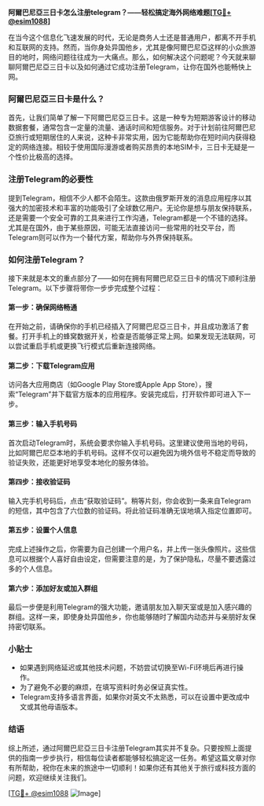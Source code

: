 **阿爾巴尼亞三日卡怎么注册telegram？——轻松搞定海外网络难题[[TG💪+ @esim1088](https://t.me/s/esim1088)]**

在当今这个信息化飞速发展的时代，无论是商务人士还是普通用户，都离不开手机和互联网的支持。然而，当你身处异国他乡，尤其是像阿爾巴尼亞这样的小众旅游目的地时，网络问题往往成为一大痛点。那么，如何解决这个问题呢？今天就来聊聊阿爾巴尼亞三日卡以及如何通过它成功注册Telegram，让你在国外也能畅快上网。

### 阿爾巴尼亞三日卡是什么？

首先，让我们简单了解一下阿爾巴尼亞三日卡。这是一种专为短期游客设计的移动数据套餐，通常包含一定量的流量、通话时间和短信服务。对于计划前往阿爾巴尼亞旅行或短期居住的人来说，这种卡非常实用，因为它能帮助你在短时间内获得稳定的网络连接。相较于使用国际漫游或者购买昂贵的本地SIM卡，三日卡无疑是一个性价比极高的选择。

### 注册Telegram的必要性

提到Telegram，相信不少人都不会陌生。这款由俄罗斯开发的消息应用程序以其强大的加密技术和丰富的功能吸引了全球数亿用户。无论你是想与朋友保持联系，还是需要一个安全可靠的工具来进行工作沟通，Telegram都是一个不错的选择。尤其是在国外，由于某些原因，可能无法直接访问一些常用的社交平台，而Telegram则可以作为一个替代方案，帮助你与外界保持联系。

### 如何注册Telegram？

接下来就是本文的重点部分了——如何在拥有阿爾巴尼亞三日卡的情况下顺利注册Telegram。以下步骤将带你一步步完成整个过程：

#### 第一步：确保网络畅通
在开始之前，请确保你的手机已经插入了阿爾巴尼亞三日卡，并且成功激活了套餐。打开手机上的蜂窝数据开关，检查是否能够正常上网。如果发现无法联网，可以尝试重启手机或更换飞行模式后重新连接网络。

#### 第二步：下载Telegram应用
访问各大应用商店（如Google Play Store或Apple App Store），搜索“Telegram”并下载官方版本的应用程序。安装完成后，打开软件即可进入下一步。

#### 第三步：输入手机号码
首次启动Telegram时，系统会要求你输入手机号码。这里建议使用当地的号码，比如阿爾巴尼亞本地的手机号码。这样不仅可以避免因为境外信号不稳定而导致的验证失败，还能更好地享受本地化的服务体验。

#### 第四步：接收验证码
输入完手机号码后，点击“获取验证码”。稍等片刻，你会收到一条来自Telegram的短信，其中包含了六位数的验证码。将此验证码准确无误地填入指定位置即可。

#### 第五步：设置个人信息
完成上述操作之后，你需要为自己创建一个用户名，并上传一张头像照片。这些信息可以根据个人喜好自由设定，但需要注意的是，为了保护隐私，尽量不要透露过多的个人信息。

#### 第六步：添加好友或加入群组
最后一步便是利用Telegram的强大功能，邀请朋友加入聊天室或是加入感兴趣的群组。这样一来，即使身处异国他乡，你也能够随时了解国内动态并与亲朋好友保持密切联系。

### 小贴士
- 如果遇到网络延迟或其他技术问题，不妨尝试切换至Wi-Fi环境后再进行操作。
- 为了避免不必要的麻烦，在填写资料时务必保证真实性。
- Telegram支持多语言界面，如果你对英文不太熟悉，可以在设置中更改成中文或其他母语版本。

### 结语

综上所述，通过阿爾巴尼亞三日卡注册Telegram其实并不复杂。只要按照上面提供的指南一步步执行，相信每位读者都能够轻松搞定这一任务。希望这篇文章对你有所帮助，祝你在未来的旅途中一切顺利！如果你还有其他关于旅行或科技方面的问题，欢迎继续关注我们。

[[TG💪+ @esim1088](https://t.me/s/esim1088) ![Image](https://i.postimg.cc/4NQfJmqS/Snipaste-2025-05-13-00-14-12.png)]